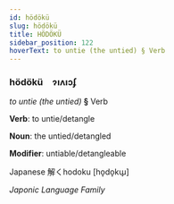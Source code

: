 ```yaml
---
id: hödökü
slug: hödökü
title: HÖDÖKÜ
sidebar_position: 122
hoverText: to untie (the untied) § Verb
---
```


### hödökü&emsp;<span kind="abugida">ɂıʌıɔʄ</span>

*to untie (the untied)* **§** Verb

**Verb**: to untie/detangle

**Noun**: the untied/detangled

**Modifier**: untiable/detangleable

Japanese 解くhodoku [ho̞do̞kɯ̟]

*Japonic Language Family*